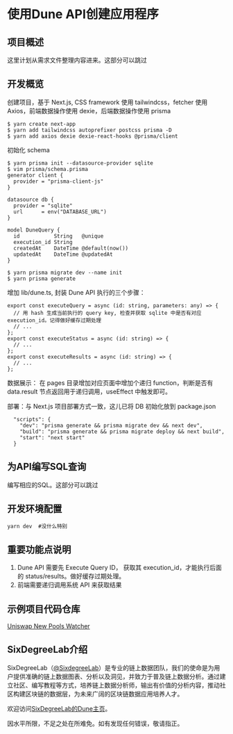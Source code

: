 # 使用Dune API创建应用程序

## 项目概述

这里计划从需求文件整理内容进来。这部分可以跳过

## 开发概览

创建项目，基于 Next.js, CSS framework 使用 tailwindcss，fetcher 使用 Axios，前端数据操作使用 dexie，后端数据操作使用 prisma
```
$ yarn create next-app
$ yarn add tailwindcss autoprefixer postcss prisma -D
$ yarn add axios dexie dexie-react-hooks @prisma/client
```

初始化 schema
```
$ yarn prisma init --datasource-provider sqlite
$ vim prisma/schema.prisma
generator client {
  provider = "prisma-client-js"
}

datasource db {
  provider = "sqlite"
  url      = env("DATABASE_URL")
}

model DuneQuery {
  id           String   @unique
  execution_id String
  createdAt    DateTime @default(now())
  updatedAt    DateTime @updatedAt
}

$ yarn prisma migrate dev --name init
$ yarn prisma generate
```

增加 lib/dune.ts, 封装 Dune API 执行的三个步骤：
```
export const executeQuery = async (id: string, parameters: any) => {
  // 用 hash 生成当前执行的 query key, 检查并获取 sqlite 中是否有对应 execution_id。记得做好缓存过期处理
  // ...
};
export const executeStatus = async (id: string) => {
  // ...
};
export const executeResults = async (id: string) => {
  // ...
};
```

数据展示： 在 pages 目录增加对应页面中增加个递归 function，判断是否有 data.result 节点返回用于递归调用，useEffect 中触发即可。

部署：与 Next.js 项目部署方式一致，这儿已将 DB 初始化放到 package.json
```
  "scripts": {
    "dev": "prisma generate && prisma migrate dev && next dev",
    "build": "prisma generate && prisma migrate deploy && next build",
    "start": "next start"
  }
```

## 为API编写SQL查询

编写相应的SQL。这部分可以跳过

## 开发环境配置
```
yarn dev  #没什么特别
```


## 重要功能点说明

1. Dune API 需要先 Execute Query ID， 获取其 execution_id，才能执行后面的 status/results。做好缓存过期处理。
2. 前端需要递归调用系统 API 来获取结果


## 示例项目代码仓库

[Uniswap New Pools Watcher](https://github.com/codingtalent/watcher)

## SixDegreeLab介绍

SixDegreeLab（[@SixdegreeLab](https://twitter.com/sixdegreelab)）是专业的链上数据团队，我们的使命是为用户提供准确的链上数据图表、分析以及洞见，并致力于普及链上数据分析。通过建立社区、编写教程等方式，培养链上数据分析师，输出有价值的分析内容，推动社区构建区块链的数据层，为未来广阔的区块链数据应用培养人才。

欢迎访问[SixDegreeLab的Dune主页](https://dune.com/sixdegree)。

因水平所限，不足之处在所难免。如有发现任何错误，敬请指正。

